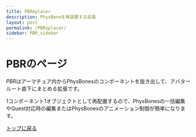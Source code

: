 ```yaml
---
title: PBReplacer
description: PhysBoneを再設置する拡張
layout: post
permalink: /PBReplacer/
sidebar: PBR_sidebar
---
```


# PBRのページ
*PBR*はアーマチュア内からPhysBonesのコンポーネントを抜き出して、アバタールート直下にまとめる拡張です。

1コンポーネント1オブジェクトとして再配置するので、PhysBonesの一括編集やQuest対応時の編集またはPhysBonesのアニメーション制御が簡単になります。

[トップに戻る](/c-colloid.github.io/index.md)